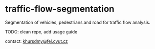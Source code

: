 # traffic-flow-segmentation
Segmentation of vehicles, pedestrians and road for traffic flow analysis.

TODO: clean repo, add usage guide

contact: khursdmy@fel.cvut.cz
